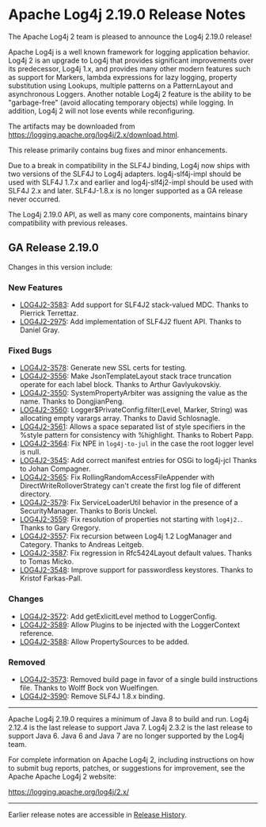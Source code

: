 <!---
 Licensed to the Apache Software Foundation (ASF) under one or more
 contributor license agreements.  See the NOTICE file distributed with
 this work for additional information regarding copyright ownership.
 The ASF licenses this file to You under the Apache License, Version 2.0
 (the "License"); you may not use this file except in compliance with
 the License.  You may obtain a copy of the License at

      http://www.apache.org/licenses/LICENSE-2.0

 Unless required by applicable law or agreed to in writing, software
 distributed under the License is distributed on an "AS IS" BASIS,
 WITHOUT WARRANTIES OR CONDITIONS OF ANY KIND, either express or implied.
 See the License for the specific language governing permissions and
 limitations under the License.
-->
# Apache Log4j 2.19.0 Release Notes

The Apache Log4j 2 team is pleased to announce the Log4j 2.19.0 release!

Apache Log4j is a well known framework for logging application behavior. Log4j 2 is an upgrade
to Log4j that provides significant improvements over its predecessor, Log4j 1.x, and provides
many other modern features such as support for Markers, lambda expressions for lazy logging,
property substitution using Lookups, multiple patterns on a PatternLayout and asynchronous
Loggers. Another notable Log4j 2 feature is the ability to be "garbage-free" (avoid allocating
temporary objects) while logging. In addition, Log4j 2 will not lose events while reconfiguring.

The artifacts may be downloaded from https://logging.apache.org/log4j/2.x/download.html.

This release primarily contains bug fixes and minor enhancements.

Due to a break in compatibility in the SLF4J binding, Log4j now ships with two versions of the SLF4J to Log4j adapters.
log4j-slf4j-impl should be used with SLF4J 1.7.x and earlier and log4j-slf4j2-impl should be used with SLF4J 2.x and
later. SLF4J-1.8.x is no longer supported as a GA release never occurred.

The Log4j 2.19.0 API, as well as many core components, maintains binary compatibility with previous releases.

## GA Release 2.19.0

Changes in this version include:

### New Features
* [LOG4J2-3583](https://issues.apache.org/jira/browse/LOG4J2-3583):
Add support for SLF4J2 stack-valued MDC. Thanks to Pierrick Terrettaz.
* [LOG4J2-2975](https://issues.apache.org/jira/browse/LOG4J2-2975):
Add implementation of SLF4J2 fluent API. Thanks to Daniel Gray.

### Fixed Bugs
* [LOG4J2-3578](https://issues.apache.org/jira/browse/LOG4J2-3578):
Generate new SSL certs for testing.
* [LOG4J2-3556](https://issues.apache.org/jira/browse/LOG4J2-3556):
Make JsonTemplateLayout stack trace truncation operate for each label block. Thanks to Arthur Gavlyukovskiy.
* [LOG4J2-3550](https://issues.apache.org/jira/browse/LOG4J2-3550):
SystemPropertyArbiter was assigning the value as the name. Thanks to DongjianPeng.
* [LOG4J2-3560](https://issues.apache.org/jira/browse/LOG4J2-3560):
Logger$PrivateConfig.filter(Level, Marker, String) was allocating empty varargs array. Thanks to David Schlosnagle.
* [LOG4J2-3561](https://issues.apache.org/jira/browse/LOG4J2-3561):
Allows a space separated list of style specifiers in the %style pattern for consistency with %highlight. Thanks to Robert Papp.
* [LOG4J2-3564](https://issues.apache.org/jira/browse/LOG4J2-3564):
Fix NPE in `log4j-to-jul` in the case the root logger level is null.
* [LOG4J2-3545](https://issues.apache.org/jira/browse/LOG4J2-3545):
Add correct manifest entries for OSGi to log4j-jcl Thanks to Johan Compagner.
* [LOG4J2-3565](https://issues.apache.org/jira/browse/LOG4J2-3565):
Fix RollingRandomAccessFileAppender with DirectWriteRolloverStrategy can't create the first log file of different directory.
* [LOG4J2-3579](https://issues.apache.org/jira/browse/LOG4J2-3579):
Fix ServiceLoaderUtil behavior in the presence of a SecurityManager. Thanks to Boris Unckel.
* [LOG4J2-3559](https://issues.apache.org/jira/browse/LOG4J2-3559):
Fix resolution of properties not starting with `log4j2.`. Thanks to Gary Gregory.
* [LOG4J2-3557](https://issues.apache.org/jira/browse/LOG4J2-3557):
Fix recursion between Log4j 1.2 LogManager and Category. Thanks to Andreas Leitgeb.
* [LOG4J2-3587](https://issues.apache.org/jira/browse/LOG4J2-3587):
Fix regression in Rfc5424Layout default values. Thanks to Tomas Micko.
* [LOG4J2-3548](https://issues.apache.org/jira/browse/LOG4J2-3548):
Improve support for passwordless keystores. Thanks to Kristof Farkas-Pall.

### Changes
* [LOG4J2-3572](https://issues.apache.org/jira/browse/LOG4J2-3572):
Add getExlicitLevel method to LoggerConfig.
* [LOG4J2-3589](https://issues.apache.org/jira/browse/LOG4J2-3589):
Allow Plugins to be injected with the LoggerContext reference.
* [LOG4J2-3588](https://issues.apache.org/jira/browse/LOG4J2-3588):
Allow PropertySources to be added.

### Removed
* [LOG4J2-3573](https://issues.apache.org/jira/browse/LOG4J2-3573):
Removed build page in favor of a single build instructions file. Thanks to Wolff Bock von Wuelfingen.
* [LOG4J2-3590](https://issues.apache.org/jira/browse/LOG4J2-3590):
Remove SLF4J 1.8.x binding.
---

Apache Log4j 2.19.0 requires a minimum of Java 8 to build and run.
Log4j 2.12.4 is the last release to support Java 7.
Log4j 2.3.2 is the last release to support Java 6.
Java 6 and Java 7 are no longer supported by the Log4j team.

For complete information on Apache Log4j 2, including instructions on how to submit bug
reports, patches, or suggestions for improvement, see the Apache Apache Log4j 2 website:

https://logging.apache.org/log4j/2.x/

---

Earlier release notes are accessible in [Release History](https://logging.apache.org/log4j/2.x/changes-report.html).
